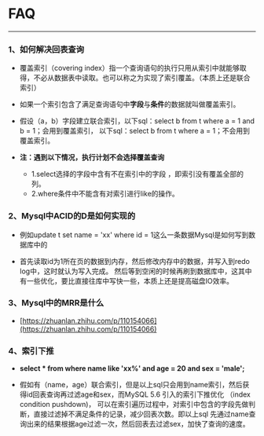 # FAQ
---

### 1、如何解决回表查询

* 覆盖索引（covering index）指一个查询语句的执行只用从索引中就能够取得，不必从数据表中读取。也可以称之为实现了索引覆盖。（本质上还是联合索引）

* 如果一个索引包含了满足查询语句中**字段**与**条件**的数据就叫做覆盖索引。

* 假设（a，b）字段建立联合索引，以下sql：select b from t where a = 1 and b = 1；会用到覆盖索引，
以下sql：select b from t where a = 1；不会用到覆盖索引。

* **注：遇到以下情况，执行计划不会选择覆盖查询**
  * 1.select选择的字段中含有不在索引中的字段 ，即索引没有覆盖全部的列。
  * 2.where条件中不能含有对索引进行like的操作。

### 2、Mysql中ACID的D是如何实现的
* 例如update t set name = 'xx' where id = 1这么一条数据Mysql是如何写到数据库中的

* 首先读取id为1所在页的数据到内存，然后修改内存中的数据，并写入到redo log中，这时就认为写入完成。
然后等到空闲的时候再刷到数据库中，这其中有一些优化，要比直接往库中写快一些，本质上还是提高磁盘IO效率。

### 3、Mysql中的MRR是什么
* [https://zhuanlan.zhihu.com/p/110154066](https://zhuanlan.zhihu.com/p/110154066)

### 4、索引下推

* **select * from where name like 'xx%' and age = 20 and sex = 'male';**

* 假如有（name，age）联合索引，但是以上sql只会用到name索引，然后获得id回表查询再过滤age和sex，而MySQL 5.6 引入的索引下推优化
（index condition pushdown)， 可以在索引遍历过程中，对索引中包含的字段先做判断，直接过滤掉不满足条件的记录，减少回表次数。即以上sql
先通过name查询出来的结果根据age过滤一次，然后回表去过滤sex，加快了查询的速度。